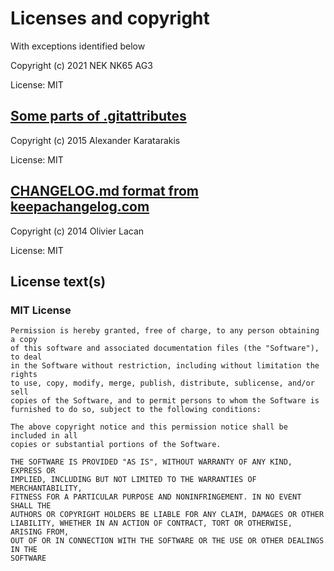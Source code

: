 # Licenses and copyright

With exceptions identified below

Copyright (c) 2021 NEK NK65 AG3

License: MIT

## [Some parts of .gitattributes]

Copyright (c) 2015 Alexander Karatarakis

License: MIT

## [CHANGELOG.md format from keepachangelog.com]

Copyright (c) 2014 Olivier Lacan

License: MIT

## License text(s)

### MIT License

    Permission is hereby granted, free of charge, to any person obtaining a copy
    of this software and associated documentation files (the "Software"), to deal
    in the Software without restriction, including without limitation the rights
    to use, copy, modify, merge, publish, distribute, sublicense, and/or sell
    copies of the Software, and to permit persons to whom the Software is
    furnished to do so, subject to the following conditions:

    The above copyright notice and this permission notice shall be included in all
    copies or substantial portions of the Software.

    THE SOFTWARE IS PROVIDED "AS IS", WITHOUT WARRANTY OF ANY KIND, EXPRESS OR
    IMPLIED, INCLUDING BUT NOT LIMITED TO THE WARRANTIES OF MERCHANTABILITY,
    FITNESS FOR A PARTICULAR PURPOSE AND NONINFRINGEMENT. IN NO EVENT SHALL THE
    AUTHORS OR COPYRIGHT HOLDERS BE LIABLE FOR ANY CLAIM, DAMAGES OR OTHER
    LIABILITY, WHETHER IN AN ACTION OF CONTRACT, TORT OR OTHERWISE, ARISING FROM,
    OUT OF OR IN CONNECTION WITH THE SOFTWARE OR THE USE OR OTHER DEALINGS IN THE
    SOFTWARE

[Some parts of .gitattributes]: https://github.com/alexkaratarakis/gitattributes
[CHANGELOG.md format from keepachangelog.com]: https://keepachangelog.com/en/1.0.0/
